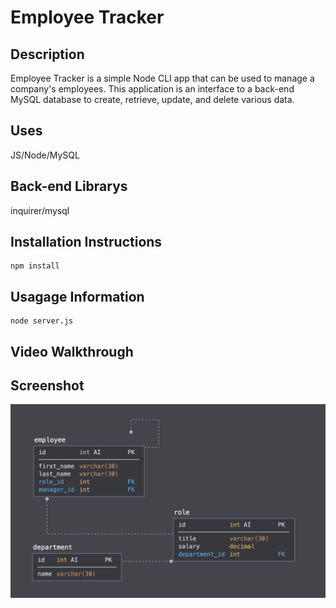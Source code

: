 # Employee Tracker

## Description

Employee Tracker is a simple Node CLI app that can be used to manage a company's employees. This application is an interface to a back-end MySQL database to create, retrieve, update, and delete various data.

## Uses

JS/Node/MySQL

## Back-end Librarys

inquirer/mysql

## Installation Instructions

```
npm install
```

## Usagage Information

```
node server.js
```

## Video Walkthrough



## Screenshot

![screen shot](./assets/images/screenshot.png)
